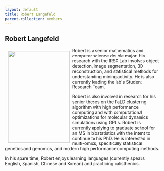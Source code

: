 ```yaml
---
layout: default
title: Robert Langefeld
parent-collection: members
---
```


## Robert Langefeld
<img src="/media/members/hd/robert_langefeld.png" alt="1" width = 200px height = 300px style="object-fit: cover; float: left; margin: 10px">

Robert is a senior mathematics and computer science double major. His research with the 
IRSC Lab involves object detection, image segmentation, 3D reconstruction, and statistical 
methods for understanding mining activity. He is also currently leading the lab's 
Student Research Team.


Robert is also involved in research for his senior theses on the PaLD clustering algorithm with high performance 
computing and with computational optimizations for molecular dynamics simulations using GPUs. Robert is currently 
applying to graduate school for an MS in biostatistics with the intent to continue to his PhD. He is interested in 
multi-omics, specifically statistical genetics and genomics, and modern high performance computing methods.

In his spare time, Robert enjoys learning languages (currently speaks English, Spanish, Chinese 
and Korean) and practicing calisthenics.